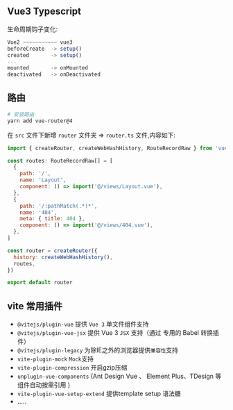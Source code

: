 ## Vue3 Typescript

生命周期钩子变化:

```js
Vue2 ~~~~~~~~~~~ vue3
beforeCreate  -> setup()
created       -> setup()
...
mounted       -> onMounted
deactivated   -> onDeactivated
```

## 路由

```bash
# 安装路由
yarn add vue-router@4
```

在 `src` 文件下新增 `router` 文件夹 => `router.ts` 文件,内容如下:

```js
import { createRouter, createWebHashHistory, RouteRecordRaw } from 'vue-router'

const routes: RouteRecordRaw[] = [
  {
    path: '/',
    name: 'Layout',
    component: () => import('@/views/Layout.vue'),
  },
  {
    path: '/:pathMatch(.*)*',
    name: '404',
    meta: { title: 404 },
    component: () => import('@/views/404.vue'),
  },
]

const router = createRouter({
  history: createWebHashHistory(),
  routes,
})

export default router
```

## vite 常用插件

- `@vitejs/plugin-vue` 提供 `Vue 3` 单文件组件支持
- `@vitejs/plugin-vue-jsx` 提供 Vue 3 `JSX` 支持（通过 专用的 Babel 转换插件）
- `@vitejs/plugin-legacy` 为除IE之外的浏览器提供`兼容性`支持
- `vite-plugin-mock` `Mock`支持
- `vite-plugin-compression` 开启gzip压缩
- `unplugin-vue-components` (Ant Design Vue 、 Element Plus、TDesign 等组件自动按需引用 )
- `vite-plugin-vue-setup-extend` 提供template setup 语法糖
- .....
